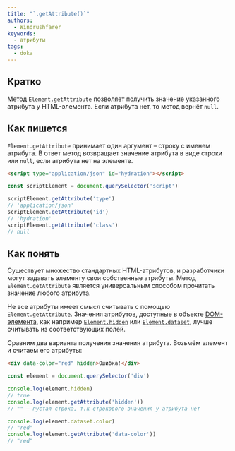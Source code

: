 ```yaml
---
title: "`.getAttribute()`"
authors:
  - Windrushfarer
keywords:
  - атрибуты
tags:
  - doka
---
```


## Кратко

Метод `Element.getAttribute` позволяет получить значение указанного атрибута у HTML-элемента. Если атрибута нет, то метод вернёт `null`.

## Как пишется

`Element.getAttribute` принимает один аргумент – строку с именем атрибута. В ответ метод возвращает значение атрибута в виде строки или `null`, если атрибута нет на элементе.

```html
<script type="application/json" id="hydration"></script>
```

```js
const scriptElement = document.querySelector('script')

scriptElement.getAttribute('type')
// 'application/json'
scriptElement.getAttribute('id')
// 'hydration'
scriptElement.getAttribute('class')
// null
```

## Как понять

Существует множество стандартных HTML-атрибутов, и разработчики могут задавать элементу свои собственные атрибуты. Метод `Element.getAttribute` является универсальным способом прочитать значение любого атрибута.

Не все атрибуты имеет смысл считывать с помощью  `Element.getAttribute`. Значения атрибутов, доступные в объекте [DOM-элемента](/js/element/), как например [`Element.hidden`](/js/element-hidden/) или [`Element.dataset`](/js/element-dataset/), лучше считывать из соответствующих полей.

Сравним два варианта получения значения атрибута. Возьмём элемент и считаем его атрибуты:

```html
<div data-color="red" hidden>Ошибка!</div>
```

```js
const element = document.querySelector('div')

console.log(element.hidden)
// true
console.log(element.getAttribute('hidden'))
// "" – пустая строка, т.к строкового значения у атрибута нет

console.log(element.dataset.color)
// "red"
console.log(element.getAttribute('data-color'))
// "red"
```
